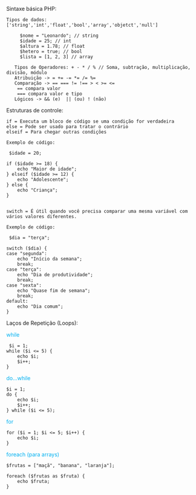 
Sintaxe básica PHP:

	Tipos de dados: ['string','int','float','bool','array','objetct','null']

	     $nome = "Leonardo"; // string
	     $idade = 25; // int
	     $altura = 1.78; // float
	     $hetero = true; // bool
	     $lista = [1, 2, 3] // array

       Tipos de Operadores: + - * / % // Soma, subtração, multiplicação, divisão, módulo
       Atribuição -> = += -= *= /= %= 
       Comparação -> == === != !== > < >= <=
        == compara valor
        === compara valor e tipo
       Lógicos -> && (e)  || (ou) ! (não)




Estruturas de controle:

    if = Executa um bloco de código se uma condição for verdadeira
    else = Pode ser usado para tratar o contrário
    elseif = Para chegar outras condições

    Exemplo de código:

     $idade = 20;

    if ($idade >= 18) {
        echo "Maior de idade";
    } elseif ($idade >= 12) {
        echo "Adolescente";
    } else {
        echo "Criança";
    }


    switch = É útil quando você precisa comparar uma mesma variável com vários valores diferentes.
    
    Exemplo de código:

     $dia = "terça";

    switch ($dia) {
    case "segunda":
        echo "Início da semana";
        break;
    case "terça":
        echo "Dia de produtividade";
        break;
    case "sexta":
        echo "Quase fim de semana";
        break;
    default:
        echo "Dia comum";
    }



Laços de Repetição (Loops):

<font color="#00b0f0">while</font>
    
     $i = 1;
    while ($i <= 5) {
        echo $i;
        $i++;
    }


<font color="#00b0f0">do...while</font>

    $i = 1;
    do {
        echo $i;
        $i++;
    } while ($i <= 5);


<font color="#00b0f0">for</font>

    for ($i = 1; $i <= 5; $i++) {
        echo $i;
    }

<font color="#00b0f0">foreach (para arrays)</font>

    $frutas = ["maçã", "banana", "laranja"];

    foreach ($frutas as $fruta) {
        echo $fruta;
    }


